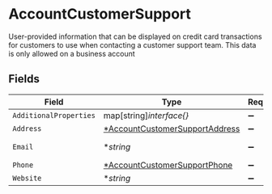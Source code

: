# AccountCustomerSupport

User-provided information that can be displayed on credit card transactions for customers to use when contacting a customer support team. This data is only allowed on a business account


## Fields

| Field                                                                                  | Type                                                                                   | Required                                                                               | Description                                                                            | Example                                                                                |
| -------------------------------------------------------------------------------------- | -------------------------------------------------------------------------------------- | -------------------------------------------------------------------------------------- | -------------------------------------------------------------------------------------- | -------------------------------------------------------------------------------------- |
| `AdditionalProperties`                                                                 | map[string]*interface{}*                                                               | :heavy_minus_sign:                                                                     | N/A                                                                                    |                                                                                        |
| `Address`                                                                              | [*AccountCustomerSupportAddress](../../models/shared/accountcustomersupportaddress.md) | :heavy_minus_sign:                                                                     | N/A                                                                                    |                                                                                        |
| `Email`                                                                                | **string*                                                                              | :heavy_minus_sign:                                                                     | Email Address                                                                          | amanda@classbooker.dev                                                                 |
| `Phone`                                                                                | [*AccountCustomerSupportPhone](../../models/shared/accountcustomersupportphone.md)     | :heavy_minus_sign:                                                                     | N/A                                                                                    |                                                                                        |
| `Website`                                                                              | **string*                                                                              | :heavy_minus_sign:                                                                     | N/A                                                                                    | www.wholebodyfitnessgym.com                                                            |